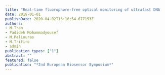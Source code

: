 ```yaml
---
title: "Real-time fluorophore-free optical monitoring of ultrafast DNA amplification for qPCR"
date: 2019-01-01
publishDate: 2020-04-02T13:16:54.677153Z
authors: 
- M.Tran
- Padideh Mohammadyousef
- M.Paliouras
- M.Trifiro
- admin
publication_types: ["1"]
abstract: ""
featured: false
publication: "*2nd European Biosensor Symposium*"
---
```


